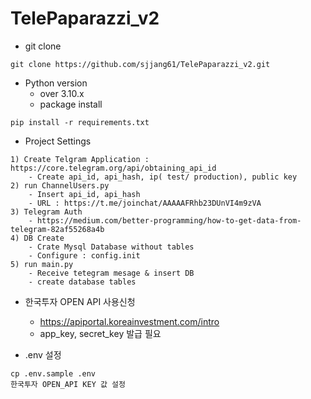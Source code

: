 # TelePaparazzi_v2

* git clone
```
git clone https://github.com/sjjang61/TelePaparazzi_v2.git 
```

* Python version
  * over 3.10.x 
  * package install
```
pip install -r requirements.txt
```

* Project Settings
```
1) Create Telgram Application : https://core.telegram.org/api/obtaining_api_id
    - Create api_id, api_hash, ip( test/ production), public key 
2) run ChannelUsers.py 
    - Insert api_id, api_hash
    - URL : https://t.me/joinchat/AAAAAFRhb23DUnVI4m9zVA
3) Telegram Auth 
    - https://medium.com/better-programming/how-to-get-data-from-telegram-82af55268a4b
4) DB Create
    - Crate Mysql Database without tables     
    - Configure : config.init
5) run main.py
    - Receive tetegram mesage & insert DB
    - create database tables 
```

* 한국투자 OPEN API 사용신청
    - https://apiportal.koreainvestment.com/intro
    - app_key, secret_key 발급 필요 

* .env 설정 
```
cp .env.sample .env
한국투자 OPEN_API KEY 값 설정
```